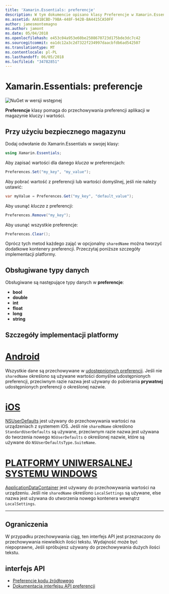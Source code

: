 ```yaml
---
title: 'Xamarin.Essentials: preferencje'
description: W tym dokumencie opisano klasy Preferencje w Xamarin.Essentials, która zapisuje Preferencje aplikacji w magazynie kluczy i wartości. Zawarto informacje, jak używać klas i typów danych, które mogą być przechowywane.
ms.assetid: AA81BCBD-79BA-448F-942B-BA4415CA50FF
author: jamesmontemagno
ms.author: jamont
ms.date: 05/04/2018
ms.openlocfilehash: e453c04a953e60be2508670723d175bde3dc7c42
ms.sourcegitcommit: ea1dc12a3c2d7322f234997daacbfdb6ad542507
ms.translationtype: MT
ms.contentlocale: pl-PL
ms.lasthandoff: 06/05/2018
ms.locfileid: "34782851"
---
```

# <a name="xamarinessentials-preferences"></a>Xamarin.Essentials: preferencje

![NuGet w wersji wstępnej](~/media/shared/pre-release.png)

**Preferencje** klasy pomaga do przechowywania preferencji aplikacji w magazynie kluczy i wartości.

## <a name="using-secure-storage"></a>Przy użyciu bezpiecznego magazynu

Dodaj odwołanie do Xamarin.Essentials w swojej klasy:

```csharp
using Xamarin.Essentials;
```

Aby zapisać wartości dla danego _klucza_ w preferencjach:

```csharp
Preferences.Set("my_key", "my_value");
```

Aby pobrać wartość z preferencji lub wartości domyślnej, jeśli nie należy ustawić:

```csharp
var myValue = Preferences.Get("my_key", "default_value");
```

Aby usunąć _klucza_ z preferencji:

```csharp
Preferences.Remove("my_key");
```

Aby usunąć wszystkie preferencje:

```csharp
Preferences.Clear();
```

Oprócz tych metod każdego zająć w opcjonalny `sharedName` można tworzyć dodatkowe kontenery preferencji. Przeczytaj poniższe szczegóły implementacji platformy.

## <a name="supported-data-types"></a>Obsługiwane typy danych

Obsługiwane są następujące typy danych w **preferencje**:

- **bool**
- **double**
- **int**
- **float**
- **long**
- **string**

## <a name="platform-implementation-specifics"></a>Szczegóły implementacji platformy

# <a name="androidtabandroid"></a>[Android](#tab/android)

Wszystkie dane są przechowywane w [udostępnionych preferencji](https://developer.android.com/training/data-storage/shared-preferences.html). Jeśli nie `sharedName` określono są używane wartości domyślne udostępnionych preferencji, przeciwnym razie nazwa jest używany do pobierania **prywatnej** udostępnionych preferencji o określonej nazwie.

# <a name="iostabios"></a>[iOS](#tab/ios)

[NSUserDefaults](https://docs.microsoft.com/en-us/xamarin/ios/app-fundamentals/user-defaults) jest używany do przechowywania wartości na urządzeniach z systemem iOS. Jeśli nie `sharedName` określono `StandardUserDefaults` są używane, przeciwnym razie nazwa jest używana do tworzenia nowego `NSUserDefaults` o określonej nazwie, które są używane do `NSUserDefaultsType.SuiteName`.

# <a name="uwptabuwp"></a>[PLATFORMY UNIWERSALNEJ SYSTEMU WINDOWS](#tab/uwp)

[ApplicationDataContainer](https://docs.microsoft.com/en-us/uwp/api/windows.storage.applicationdatacontainer) jest używany do przechowywania wartości na urządzeniu. Jeśli nie `sharedName` określono `LocalSettings` są używane, else nazwa jest używana do utworzenia nowego kontenera wewnątrz `LocalSettings`.

--------------

## <a name="limitations"></a>Ograniczenia

W przypadku przechowywania ciąg, ten interfejs API jest przeznaczony do przechowywania niewielkich ilości tekstu.  Wydajność może być niepoprawne, Jeśli spróbujesz używany do przechowywania dużych ilości tekstu.

## <a name="api"></a>interfejs API

- [Preferencje kodu źródłowego](https://github.com/xamarin/Essentials/tree/master/Xamarin.Essentials/Preferences)
- [Dokumentacja interfejsu API preferencji](xref:Xamarin.Essentials.Preferences)
